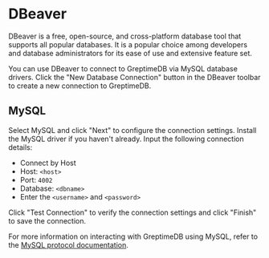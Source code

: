 # DBeaver

DBeaver is a free, open-source, and cross-platform database tool that supports all popular databases. It is a popular choice among developers and database administrators for its ease of use and extensive feature set.

You can use DBeaver to connect to GreptimeDB via MySQL database drivers.
Click the "New Database Connection" button in the DBeaver toolbar to create a new connection to GreptimeDB.

## MySQL

Select MySQL and click "Next" to configure the connection settings.
Install the MySQL driver if you haven't already.
Input the following connection details:

- Connect by Host
- Host: `<host>`
- Port: `4002`
- Database: `<dbname>`
- Enter the `<username>` and `<password>`

Click "Test Connection" to verify the connection settings and click "Finish" to save the connection.

For more information on interacting with GreptimeDB using MySQL, refer to the [MySQL protocol documentation](https://docs.greptime.com/user-guide/protocols/mysql.md).

<!-- ## PostgreSQL

Select PostgreSQL and click "Next" to configure the connection settings.
Install the PostgreSQL driver if you haven't already.
Input the following connection details:

- Connect by Host
- Host: `<host>`
- Port: `4003`
- Database: `<dbname>`
- Choose `Database Native`, enter the username `<username>` and password `<password>`

Click "Test Connection" to verify the connection settings and click "Finish" to save the connection.

For more information on interacting with GreptimeDB using PostgreSQL, refer to the [PostgreSQL protocol documentation](https://docs.greptime.com/user-guide/protocols/postgresql.md). -->

